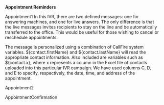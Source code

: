 <strong>Appointment Reminders</strong>


Appointment1
In this IVR, there are two defined messages: one for answering machines, and one for live answers. The only difference is that the live messages invites recipients to stay on the line and be automatically transferred to the office. This would be useful for those wishing to cancel or reschedule appointments.

The message is personalized using a combination of CallFire system variables. ${contact.firstName} and ${contact.lastName} will read the appropriate contact information. Also included are variables such as ${contact.x}, where x represents a column in the Excel file of contacts uploaded into this particular IVR campaign. We have used columns C, D, and E to specify, respectively, the date, time, and address of the appointment.

Appointment2

AppointmentConfirmation
